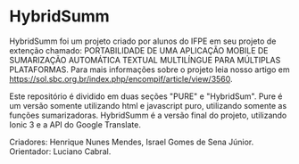 # HybridSumm

HybridSumm foi um projeto criado por alunos do IFPE em seu projeto de extenção chamado: PORTABILIDADE DE UMA APLICAÇÃO MOBILE DE SUMARIZAÇÃO  AUTOMÁTICA TEXTUAL MULTILÍNGUE PARA MÚLTIPLAS PLATAFORMAS. Para mais informações sobre o projeto leia nosso artigo em
<https://sol.sbc.org.br/index.php/encompif/article/view/3560>.

Este repositório é dividido em duas seções "PURE" e "HybridSum". Pure é um versão somente utilizando html e javascript puro, utilizando somente as funções sumarizadoras. HybridSumm é a versão final do projeto, utilizando Ionic 3 e a API do Google Translate.

Criadores: Henrique Nunes Mendes, Israel Gomes de Sena Júnior.
Orientador: Luciano Cabral.

